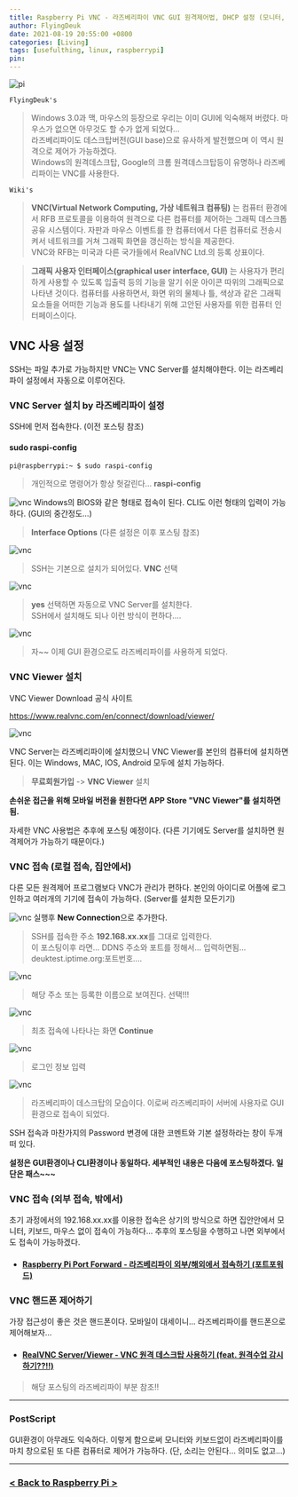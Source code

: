 ```yaml
---
title: Raspberry Pi VNC - 라즈베리파이 VNC GUI 원격제어법, DHCP 설정 (모니터, 키보드 없이)
author: FlyingDeuk
date: 2021-08-19 20:55:00 +0800
categories: [Living]
tags: [usefulthing, linux, raspberrypi]
pin:
---
```


![pi](/img/living/pi/pi.jpg)

`FlyingDeuk's`
> Windows 3.0과 맥, 마우스의 등장으로 우리는 이미 GUI에 익숙해져 버렸다. 마우스가 없으면 아무것도 할 수가 없게 되었다... <br>
라즈베리파이도 데스크탑버전(GUI base)으로 유사하게 발전했으며 이 역시 원격으로 제어가 가능하겠다. <br>
Windows의 원격데스크탑, Google의 크롬 원격데스크탑등이 유명하나 라즈베리파이는 VNC를 사용한다.

`Wiki's`
> **VNC(Virtual Network Computing, 가상 네트워크 컴퓨팅)** 는 컴퓨터 환경에서 RFB 프로토콜을 이용하여 원격으로 다른 컴퓨터를 제어하는 그래픽 데스크톱 공유 시스템이다. 자판과 마우스 이벤트를 한 컴퓨터에서 다른 컴퓨터로 전송시켜서 네트워크를 거쳐 그래픽 화면을 갱신하는 방식을 제공한다. <br>
VNC와 RFB는 미국과 다른 국가들에서 RealVNC Ltd.의 등록 상표이다.

>**그래픽 사용자 인터페이스(graphical user interface, GUI)** 는 사용자가 편리하게 사용할 수 있도록 입출력 등의 기능을 알기 쉬운 아이콘 따위의 그래픽으로 나타낸 것이다. 컴퓨터를 사용하면서, 화면 위의 물체나 틀, 색상과 같은 그래픽 요소들을 어떠한 기능과 용도를 나타내기 위해 고안된 사용자를 위한 컴퓨터 인터페이스이다.

## VNC 사용 설정
SSH는 파일 추가로 가능하지만 VNC는 VNC Server를 설치해야한다. 이는 라즈베리파이 설정에서 자동으로 이루어진다.

### VNC Server 설치 by 라즈베리파이 설정
SSH에 먼저 접속한다. (이전 포스팅 참조)

#### sudo raspi-config

```
pi@raspberrypi:~ $ sudo raspi-config
```
>개인적으로 명령어가 항상 헛갈린다... **raspi-config**

![vnc](/img/living/pi/vnc1.jpg)
Windows의 BIOS와 같은 형태로 접속이 된다. CLI도 이런 형태의 입력이 가능하다. (GUI의 중간정도...)
>**Interface Options** (다른 설정은 이후 포스팅 참조)

![vnc](/img/living/pi/vnc2.jpg)
>SSH는 기본으로 설치가 되어있다. **VNC** 선택

![vnc](/img/living/pi/vnc3.jpg)
>**yes** 선택하면 자동으로 VNC Server를 설치한다. <br>
SSH에서 설치해도 되나 이런 방식이 편하다....

![vnc](/img/living/pi/vnc4.jpg)
>자~~ 이제 GUI 환경으로도 라즈베리파이를 사용하게 되었다.

### VNC Viewer 설치
VNC Viewer Download 공식 사이트

https://www.realvnc.com/en/connect/download/viewer/

![vnc](/img/living/pi/vnc5.jpg)

VNC Server는 라즈베리파이에 설치했으니 VNC Viewer를 본인의 컴퓨터에 설치하면 된다. 이는 Windows, MAC, IOS, Android 모두에 설치 가능하다.
>**무료회원가입** -> **VNC Viewer** 설치

**손쉬운 접근을 위해 모바일 버전을 원한다면 APP Store "VNC Viewer"를 설치하면 됨.**

자세한 VNC 사용법은 추후에 포스팅 예정이다. (다른 기기에도 Server를 설치하면 원격제어가 가능하기 때문이다.)

### VNC 접속 (로컬 접속, 집안에서)
다른 모든 원격제어 프로그램보다 VNC가 관리가 편하다. 본인의 아이디로 어플에 로그인하고 여러개의 기기에 접속이 가능하다. (Server를 설치한 모든기기)

![vnc](/img/living/pi/vnc6.jpg)
실행후 **New Connection**으로 추가한다.

>SSH를 접속한 주소 **192.168.xx.xx**를 그대로 입력한다. <br>
이 포스팅이후 라면... DDNS 주소와 포트를 정해서... 입력하면됨... deuktest.iptime.org:포트번호....


![vnc](/img/living/pi/vnc7.jpg)
>해당 주소 또는 등록한 이름으로 보여진다. 선택!!!

![vnc](/img/living/pi/vnc8.jpg)
>최초 접속에 나타나는 화면 **Continue**

![vnc](/img/living/pi/vnc9.jpg)
>로그인 정보 입력

![vnc](/img/living/pi/vnc10.jpg)
>라즈베리파이 데스크탑의 모습이다. 이로써 라즈베리파이 서버에 사용자로 GUI환경으로 접속이 되었다.

SSH 접속과 마찬가지의 Password 변경에 대한 코멘트와 기본 설정하라는 창이 두개 떠 있다. <br>

**설정은 GUI환경이나 CLI환경이나 동일하다. 세부적인 내용은 다음에 포스팅하겠다. 일단은 패스~~~**

### VNC 접속 (외부 접속, 밖에서)
초기 과정에서의 192.168.xx.xx를 이용한 접속은 상기의 방식으로 하면 집안안에서 모니터, 키보드, 마우스 없이 접속이 가능하다... 추후의 포스팅을 수행하고 나면 외부에서도 접속이 가능하겠다.
- #### [Raspberry Pi Port Forward - 라즈베리파이 외부/해외에서 접속하기 (포트포워드)](/posts/Pi-port/)

### VNC 핸드폰 제어하기
가장 접근성이 좋은 것은 핸드폰이다. 모바일이 대세이니... 라즈베리파이를 핸드폰으로 제어해보자...

- #### [RealVNC Server/Viewer - VNC 원격 데스크탑 사용하기 (feat. 원격수업 감시하기??!!)](/posts/RealVNC/)
>해당 포스팅의 라즈베리파이 부분 참조!!

----

### PostScript
GUI환경이 아무래도 익숙하다. 이렇게 함으로써 모니터와 키보드없이 라즈베리파이를 마치 창으로된 또 다른 컴퓨터로 제어가 가능하다. (단, 소리는 안된다... 의미도 없고...)


-----------

### [< Back to Raspberry Pi >](/posts/RaspberryPi/)
